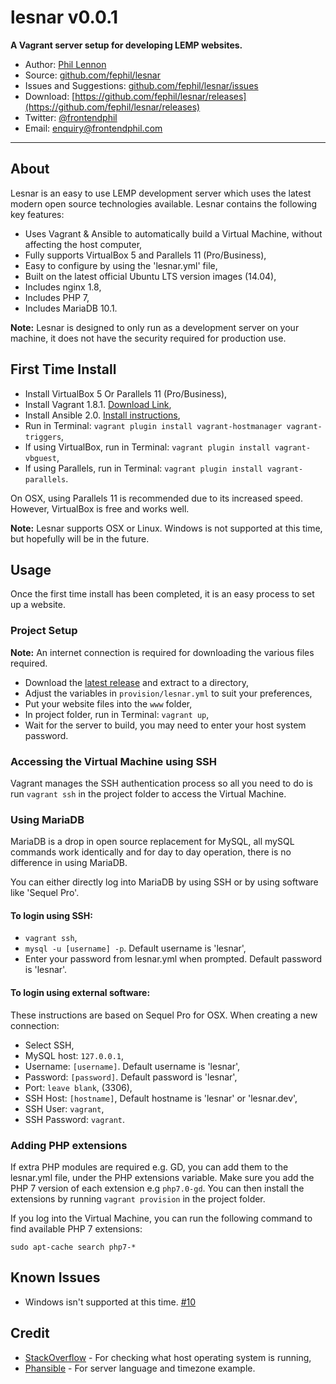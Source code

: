 # lesnar v0.0.1

**A Vagrant server setup for developing LEMP websites.**

* Author: [Phil Lennon](http://frontendphil.com)
* Source: [github.com/fephil/lesnar](http://github.com/fephil/lesnar)
* Issues and Suggestions: [github.com/fephil/lesnar/issues](http://github.com/fephil/lesnar/issues)
* Download: [https://github.com/fephil/lesnar/releases](https://github.com/fephil/lesnar/releases)
* Twitter: [@frontendphil](http://twitter.com/frontendphil)
* Email: [enquiry@frontendphil.com](mailto:enquiry@frontendphil.com)

***

## About

Lesnar is an easy to use LEMP development server which uses the latest modern open source technologies available. Lesnar contains the following key features:

* Uses Vagrant & Ansible to automatically build a Virtual Machine, without affecting the host computer,
* Fully supports VirtualBox 5 and Parallels 11 (Pro/Business),
* Easy to configure by using the 'lesnar.yml' file,
* Built on the latest official Ubuntu LTS version images (14.04),
* Includes nginx 1.8,
* Includes PHP 7,
* Includes MariaDB 10.1.

**Note:** Lesnar is designed to only run as a development server on your machine, it does not have the security required for production use.

## First Time Install

* Install VirtualBox 5 Or Parallels 11 (Pro/Business),
* Install Vagrant 1.8.1. [Download Link](https://www.vagrantup.com/downloads.html),
* Install Ansible 2.0. [Install instructions](http://docs.ansible.com/ansible/intro_installation.html#installing-the-control-machine),
* Run in Terminal: `vagrant plugin install vagrant-hostmanager vagrant-triggers`,
* If using VirtualBox, run in Terminal: `vagrant plugin install vagrant-vbguest`,
* If using Parallels, run in Terminal: `vagrant plugin install vagrant-parallels`.

On OSX, using Parallels 11 is recommended due to its increased speed. However, VirtualBox is free and works well.

**Note:** Lesnar supports OSX or Linux. Windows is not supported at this time, but hopefully will be in the future.

## Usage

Once the first time install has been completed, it is an easy process to set up a website.

### Project Setup

**Note:** An internet connection is required for downloading the various files required.

* Download the [latest release](https://github.com/fephil/lesnar/releases) and extract to a directory,
* Adjust the variables in `provision/lesnar.yml` to suit your preferences,
* Put your website files into the `www` folder,
* In project folder, run in Terminal: `vagrant up`,
* Wait for the server to build, you may need to enter your host system password.

### Accessing the Virtual Machine using SSH

Vagrant manages the SSH authentication process so all you need to do is run `vagrant ssh` in the project folder to access the Virtual Machine.

### Using MariaDB

MariaDB is a drop in open source replacement for MySQL, all mySQL commands work identically and for day to day operation, there is no difference in using MariaDB.

You can either directly log into MariaDB by using SSH or by using software like 'Sequel Pro'.

#### To login using SSH:

* `vagrant ssh`,
* `mysql -u [username] -p`. Default username is 'lesnar',
* Enter your password from lesnar.yml when prompted. Default password is 'lesnar'.

#### To login using external software:

These instructions are based on Sequel Pro for OSX. When creating a new connection:

* Select SSH,
* MySQL host: `127.0.0.1`,
* Username: `[username]`. Default username is 'lesnar',
* Password: `[password]`. Default password is 'lesnar',
* Port: `leave blank`, (3306),
* SSH Host: `[hostname]`, Default hostname is 'lesnar' or 'lesnar.dev',
* SSH User: `vagrant`,
* SSH Password: `vagrant`.

### Adding PHP extensions

If extra PHP modules are required e.g. GD, you can add them to the lesnar.yml file, under the PHP extensions variable. Make sure you add the PHP 7 version of each extension e.g `php7.0-gd`. You can then install the extensions by running `vagrant provision` in the project folder.

If you log into the Virtual Machine, you can run the following command to find available PHP 7 extensions:

`sudo apt-cache search php7-*`

## Known Issues

* Windows isn't supported at this time. [#10](https://github.com/fephil/lesnar/issues/10)

## Credit

* [StackOverflow](https://stackoverflow.com/questions/2108727/which-in-ruby-checking-if-program-exists-in-path-from-ruby) - For checking what host operating system is running,
* [Phansible](http://phansible.com) - For server language and timezone example.
